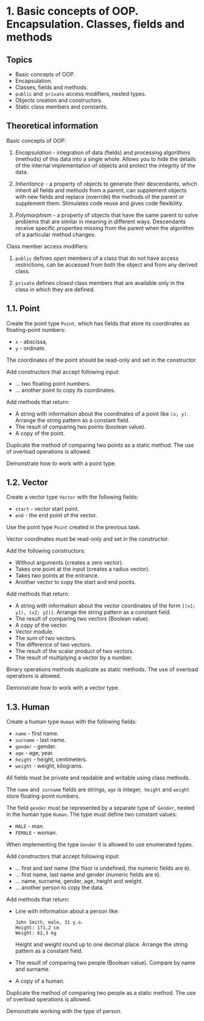 # 1. Basic concepts of OOP. Encapsulation. Classes, fields and methods

## Topics

- Basic concepts of OOP.
- Encapsulation.
- Classes, fields and methods.
- `public` and` private` access modifiers, nested types.
- Objects creation and constructors.
- Static class members and constants.

## Theoretical information

Basic concepts of OOP:

1. _Encapsulation_ - integration of data (fields) and processing
algorithms (methods) of this data into a single whole. Allows you to hide 
the details of the internal implementation of objects and protect the 
integrity of the data.

2. _Inheritance_ - a property of objects to generate their descendants, which 
inherit all fields and methods from a parent, can supplement objects with 
new fields and replace (override) the methods of the parent or supplement them.
Stimulates code reuse and gives code flexibility.

3. _Polymorphism_ - a property of objects that have the same parent to solve
problems that are similar in meaning in different ways. Descendants receive 
specific properties missing from the parent when the algorithm of a 
particular method changes.

Class member access modifiers:

1. `public` defines _open_ members of a class that do not have access 
restrictions, can be accessed from both the object and from any derived class.

2. `private` defines _closed_ class members that are available only in the 
class in which they are defined.

## 1.1. Point

Create the point type `Point`, which has fields that store its coordinates 
as floating-point numbers:

- `x` - abscissa,
- `y` - ordinate.

The coordinates of the point should be read-only and set in the constructor.

Add constructors that accept following input:

- ... two floating point numbers.
- ... another point to copy its coordinates.

Add methods that return:

- A string with information about the coordinates of a point like `(x; y)`.
Arrange the string pattern as a constant field.
- The result of comparing two points (boolean value).
- A copy of the point.

Duplicate the method of comparing two points as a static method.
The use of overload operations is allowed.

Demonstrate how to work with a point type.

## 1.2. Vector

Create a vector type `Vector` with the following fields:

- `start` - vector start point.
- `end` - the end point of the vector.

Use the point type `Point` created in the previous task.

Vector coordinates must be read-only and set in the constructor.

Add the following constructors:

- Without arguments (creates a zero vector).
- Takes one point at the input (creates a radius vector).
- Takes two points at the entrance.
- Another vector to copy the start and end points.

Add methods that return:

- A string with information about the vector coordinates of the form
`[(x1; y1), (x2; y2)]`. Arrange the string pattern as a constant field.
- The result of comparing two vectors (Boolean value).
- A copy of the vector.
- Vector module.
- The sum of two vectors.
- The difference of two vectors.
- The result of the scalar product of two vectors.
- The result of multiplying a vector by a number.

Binary operations methods duplicate as static methods.
The use of overload operations is allowed.

Demonstrate how to work with a vector type.

## 1.3. Human

Create a human type `Human` with the following fields:

- `name` - first name.
- `surname` - last name.
- `gender` - gender.
- `age` - age, year.
- `height` - height, centimeters.
- `weight` - weight, kilograms.

All fields must be private and readable and writable using class methods.

The `name` and` surname` fields are strings, `age` is integer,` height` and 
`weight` store floating-point numbers.

The field `gender` must be represented by a separate type of` Gender`, 
nested in the human type `Human`. The type must define two constant values:

- `MALE` - man.
- `FEMALE` - woman.

When implementing the type `Gender` it is allowed to use enumerated types.

Add constructors that accept following input:

- ... first and last name (the floor is undefined, the numeric fields are `0`).
- ... first name, last name and gender (numeric fields are `0`).
- ... name, surname, gender, age, height and weight.
- ... another person to copy the data.

Add methods that return:

- Line with information about a person like:

  ```
  John Smith, male, 31 y.o.
  Height: 171,2 cm
  Weight: 62,3 kg
  ```
  
  Height and weight round up to one decimal place. Arrange the string 
  pattern as a constant field.
  
- The result of comparing two people (Boolean value).
Compare by name and surname.

- A copy of a human.

Duplicate the method of comparing two people as a static method.
The use of overload operations is allowed.

Demonstrate working with the type of person.